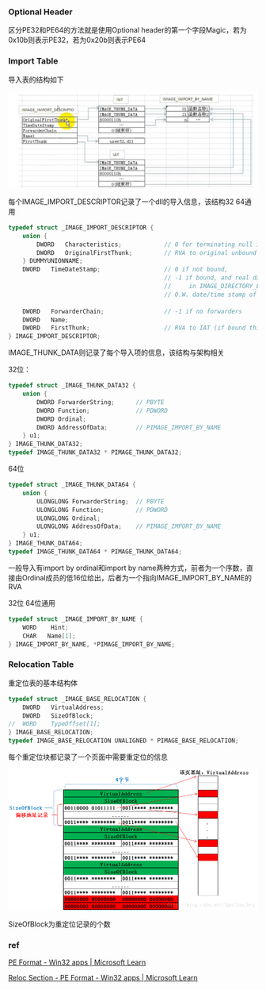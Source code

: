### Optional Header

区分PE32和PE64的方法就是使用Optional header的第一个字段Magic，若为0x10b则表示PE32，若为0x20b则表示PE64

### Import Table

导入表的结构如下

![](pic/1.png)

每个IMAGE_IMPORT_DESCRIPTOR记录了一个dll的导入信息，该结构32 64通用

```c
typedef struct _IMAGE_IMPORT_DESCRIPTOR {
    union {
        DWORD   Characteristics;            // 0 for terminating null import descriptor
        DWORD   OriginalFirstThunk;         // RVA to original unbound IAT (PIMAGE_THUNK_DATA)
    } DUMMYUNIONNAME;
    DWORD   TimeDateStamp;                  // 0 if not bound,
                                            // -1 if bound, and real date\time stamp
                                            //     in IMAGE_DIRECTORY_ENTRY_BOUND_IMPORT (new BIND)
                                            // O.W. date/time stamp of DLL bound to (Old BIND)

    DWORD   ForwarderChain;                 // -1 if no forwarders
    DWORD   Name;
    DWORD   FirstThunk;                     // RVA to IAT (if bound this IAT has actual addresses)
} IMAGE_IMPORT_DESCRIPTOR;
```

IMAGE_THUNK_DATA则记录了每个导入项的信息，该结构与架构相关

32位：

```c
typedef struct _IMAGE_THUNK_DATA32 {
    union {
        DWORD ForwarderString;      // PBYTE 
        DWORD Function;             // PDWORD
        DWORD Ordinal;
        DWORD AddressOfData;        // PIMAGE_IMPORT_BY_NAME
    } u1;
} IMAGE_THUNK_DATA32;
typedef IMAGE_THUNK_DATA32 * PIMAGE_THUNK_DATA32;
```

64位

```c
typedef struct _IMAGE_THUNK_DATA64 {
    union {
        ULONGLONG ForwarderString;  // PBYTE 
        ULONGLONG Function;         // PDWORD
        ULONGLONG Ordinal;
        ULONGLONG AddressOfData;    // PIMAGE_IMPORT_BY_NAME
    } u1;
} IMAGE_THUNK_DATA64;
typedef IMAGE_THUNK_DATA64 * PIMAGE_THUNK_DATA64;
```

一般导入有import by ordinal和import by name两种方式，前者为一个序数，直接由Ordinal成员的低16位给出，后者为一个指向IMAGE_IMPORT_BY_NAME的RVA

32位 64位通用

```c
typedef struct _IMAGE_IMPORT_BY_NAME {
    WORD    Hint;
    CHAR   Name[1];
} IMAGE_IMPORT_BY_NAME, *PIMAGE_IMPORT_BY_NAME;
```

### Relocation Table

重定位表的基本结构体

```c
typedef struct _IMAGE_BASE_RELOCATION {
    DWORD   VirtualAddress;
    DWORD   SizeOfBlock;
//  WORD    TypeOffset[1];
} IMAGE_BASE_RELOCATION;
typedef IMAGE_BASE_RELOCATION UNALIGNED * PIMAGE_BASE_RELOCATION;
```

每个重定位块都记录了一个页面中需要重定位的信息

![](pic/2.png)

SizeOfBlock为重定位记录的个数

### ref

[PE Format - Win32 apps | Microsoft Learn](https://learn.microsoft.com/en-us/windows/win32/debug/pe-format)

[Reloc Section - PE Format - Win32 apps | Microsoft Learn](https://learn.microsoft.com/en-us/windows/win32/debug/pe-format#the-reloc-section-image-only)
